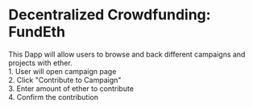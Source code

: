 <h1> Decentralized Crowdfunding: FundEth </h1>
This Dapp will allow users to browse and back different campaigns and projects with ether. </br>
1. User will open campaign page</br>
2. Click "Contribute to Campaign"</br>
3. Enter amount of ether to contribute</br>
4. Confirm the contribution</br>


